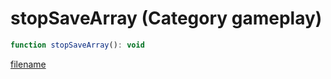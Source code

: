 # stopSaveArray (Category gameplay)

```js
function stopSaveArray(): void
```

[filename](stopSaveArray_m.md ':include')